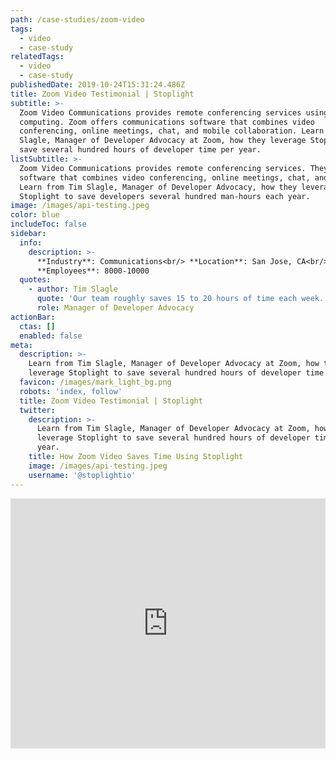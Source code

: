 ```yaml
---
path: /case-studies/zoom-video
tags:
  - video
  - case-study
relatedTags:
  - video
  - case-study
publishedDate: 2019-10-24T15:31:24.486Z
title: Zoom Video Testimonial | Stoplight
subtitle: >-
  Zoom Video Communications provides remote conferencing services using cloud
  computing. Zoom offers communications software that combines video
  conferencing, online meetings, chat, and mobile collaboration. Learn from Tim
  Slagle, Manager of Developer Advocacy at Zoom, how they leverage Stoplight to
  save several hundred hours of developer time per year. 
listSubtitle: >-
  Zoom Video Communications provides remote conferencing services. They offer
  software that combines video conferencing, online meetings, chat, and mobile.
  Learn from Tim Slagle, Manager of Developer Advocacy, how they leverage
  Stoplight to save developers several hundred man-hours each year. 
image: /images/api-testing.jpeg
color: blue
includeToc: false
sidebar:
  info:
    description: >-
      **Industry**: Communications<br/> **Location**: San Jose, CA<br/>
      **Employees**: 8000-10000
  quotes:
    - author: Tim Slagle
      quote: 'Our team roughly saves 15 to 20 hours of time each week. '
      role: Manager of Developer Advocacy
actionBar:
  ctas: []
  enabled: false
meta:
  description: >-
    Learn from Tim Slagle, Manager of Developer Advocacy at Zoom, how they
    leverage Stoplight to save several hundred hours of developer time per year.
  favicon: /images/mark_light_bg.png
  robots: 'index, follow'
  title: Zoom Video Testimonial | Stoplight
  twitter:
    description: >-
      Learn from Tim Slagle, Manager of Developer Advocacy at Zoom, how they
      leverage Stoplight to save several hundred hours of developer time per
      year.
    title: How Zoom Video Saves Time Using Stoplight
    image: /images/api-testing.jpeg
    username: '@stoplightio'
---
```

<style>.markdown-body { max-width: 100% !important; } </style><iframe width="100%" height="400" src="https://www.youtube.com/embed/jLRDAYRKqTg" frameborder="0" allow="accelerometer; autoplay; encrypted-media; gyroscope; picture-in-picture" allowfullscreen></iframe>
